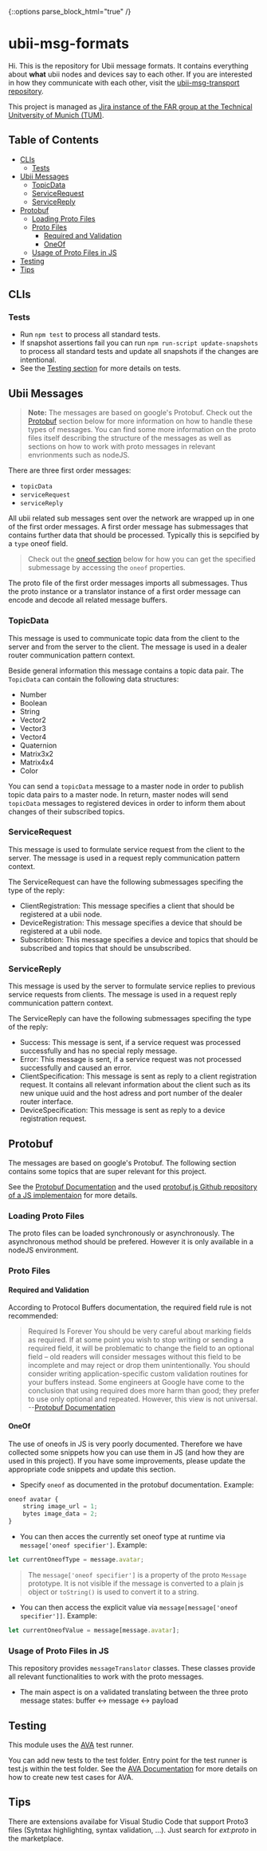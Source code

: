 {::options parse_block_html="true" /}

# ubii-msg-formats  <!-- omit in toc -->

Hi. This is the repository for Ubii message formats. It contains everything about **what** ubii nodes and devices say to each other.
If you are interested in how they communicate with each other, visit the [ubii-msg-transport repository](https://gitlab.lrz.de/IN-FAR/Ubi-Interact/ubii-msg-transport).

This project is managed as [Jira instance of the FAR group at the Technical Unitversity of Munich (TUM)](https://jira.far.in.tum.de/).

## Table of Contents  <!-- omit in toc -->

- [CLIs](#clis)
    - [Tests](#tests)
- [Ubii Messages](#ubii-messages)
    - [TopicData](#topicdata)
    - [ServiceRequest](#servicerequest)
    - [ServiceReply](#servicereply)
- [Protobuf](#protobuf)
    - [Loading Proto Files](#loading-proto-files)
    - [Proto Files](#proto-files)
        - [Required and Validation](#required-and-validation)
        - [OneOf](#oneof)
    - [Usage of Proto Files in JS](#usage-of-proto-files-in-js)
- [Testing](#testing)
- [Tips](#tips)

## CLIs

### Tests

- Run `npm test` to process all standard tests.
- If snapshot assertions fail you can run `npm run-script update-snapshots` to process all standard tests and update all snapshots if the changes are intentional.
- See the [Testing section](#testing) for more details on tests.

## Ubii Messages

> **Note:** The messages are based on google's Protobuf. Check out the [Protobuf](#protobuf) section below for more information on how to handle these types of messages.
> You can find some more information on the proto files itself describing the structure of the messages as well as sections on how to work with proto messages in relevant envrionments such as nodeJS.

There are three first order messages:

- `topicData`
- `serviceRequest`
- `serviceReply`

All ubii related sub messages sent over the network are wrapped up in one of the first order messages. A first order message has submessages that contains further data that should be processed. Typically this is sepcified by a `type` oneof field.

> Check out the [oneof section](#oneof) below for how you can get the specified submessage by accessing the `oneof` properties.

The proto file of the first order messages imports all submessages. Thus the proto instance or a translator instance of a first order message can encode and decode all related message buffers.

### TopicData

This message is used to communicate topic data from the client to the server and from the server to the client. The message is used in a dealer router communication pattern context.

Beside general information this message contains a topic data pair. The `TopicData` can contain the following data structures:

- Number
- Boolean
- String
- Vector2
- Vector3
- Vector4
- Quaternion
- Matrix3x2
- Matrix4x4
- Color

You can send a `topicData` message to a master node in order to publish topic data pairs to a master node.
In return, master nodes will send `topicData` messages to registered devices in order to inform them about changes of their subscribed topics.

### ServiceRequest

This message is used to formulate service request from the client to the server. The message is used in a request reply communication pattern context.

The ServiceRequest can have the following submessages specifing the type of the reply:

- ClientRegistration: This message specifies a client that should be registered at a ubii node.
- DeviceRegistration: This message specifies a device that should be registered at a ubii node.
- Subscribtion: This message specifies a device and topics that should be subscribed and topics that should be unsubscribed.

### ServiceReply

This message is used by the server to formulate service replies to previous service requests from clients. The message is used in a request reply communication pattern context.

The ServiceReply can have the following submessages specifing the type of the reply:

- Success: This message is sent, if a service request was processed successfully and has no special reply message.
- Error: This message is sent, if a service request was not processed successfully and caused an error.
- ClientSpecification: This message is sent as reply to a client registration request. It contains all relevant information about the client such as its new unique uuid and the host adress and port number of the dealer router interface.
- DeviceSpecification: This message is sent as reply to a device registration request.

## Protobuf

The messages are based on google's Protobuf. The following section contains some topics that are super relevant for this project.

See the [Protobuf Documentation](https://developers.google.com/protocol-buffers/) and the used [protobuf.js Github repository of a JS implementaion](https://github.com/dcodeIO/ProtoBuf.js/) for more details.

### Loading Proto Files

The proto files can be loaded synchronously or asynchronously. The asynchronous method should be prefered. However it is only available in a nodeJS environment.

### Proto Files

#### Required and Validation

According to Protocol Buffers documentation, the required field rule is not recommended:

>Required Is Forever You should be very careful about marking fields as required. If at some point you wish to stop writing or sending a required field, it will be problematic to change the field to an optional field – old readers will consider messages without this field to be incomplete and may reject or drop them unintentionally. You should consider writing application-specific custom validation routines for your buffers instead. Some engineers at Google have come to the conclusion that using required does more harm than good; they prefer to use only optional and repeated. However, this view is not universal. --[Protobuf Documentation](https://developers.google.com/protocol-buffers/docs/proto)

#### OneOf

The use of oneofs in JS is very poorly documented. Therefore we have collected some snippets how you can use them in JS (and how they are used in this project).
If you have some improvements, please update the appropriate code snippets and update this section.

- Specify `oneof` as documented in the protobuf documentation. Example:

```js
oneof avatar {
    string image_url = 1;
    bytes image_data = 2;
}
```

- You can then acces the currently set oneof type at runtime via `message['oneof specifier']`. Example:

```js
let currentOneofType = message.avatar;
```

> The `message['oneof specifier']` is a property of the proto `Message` prototype. It is not visible if the message is converted to a plain js object or `toString()` is used to convert it to a string.

- You can then access the explicit value via `message[message['oneof specifier']]`. Example:

```js
let currentOneofValue = message[message.avatar];
```

### Usage of Proto Files in JS

This repository provides `messageTranslator` classes. These classes provide all relevant functionalities to work with the proto messages.

- The main aspect is on a validated translating between the three proto message states: buffer <-> message <-> payload

## Testing

This module uses the [AVA](https://github.com/avajs/ava) test runner.

You can add new tests to the test folder. Entry point for the test runner is test.js within the test folder. See the [AVA Documentation](https://github.com/avajs/ava#contents) for more details on how to create new test cases for AVA.

## Tips

There are extensions availabe for Visual Studio Code that support Proto3 files (Sytntax highlighting, syntax validation, ...). Just search for *ext:proto* in the marketplace.